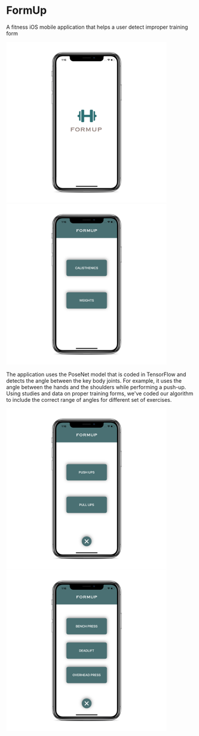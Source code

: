 # FormUp

A fitness iOS mobile application that helps a user detect improper training form




<img src="https://github.com/kritinsinghal/formup/blob/master/Images/Simulator%20Screen%20Shot%20-%20iPhone%20X%20-%202019-05-21%20at%2013.16.11_iphonexspacegrey_portrait.png" width="430">  <img src="https://github.com/kritinsinghal/formup/blob/master/Images/Simulator%20Screen%20Shot%20-%20iPhone%20X%20-%202019-05-21%20at%2013.16.37_iphonexspacegrey_portrait.png" width="430"> 

The application uses the PoseNet model that is coded in TensorFlow and detects the angle between the key body joints. For example, it uses the angle between the hands and the shoulders while performing a push-up. Using studies and data on proper training forms, we've coded our algorithm to include the correct range of angles for different set of exercises.


<img src="https://github.com/kritinsinghal/formup/blob/master/Images/Simulator%20Screen%20Shot%20-%20iPhone%20X%20-%202019-05-21%20at%2013.16.42_iphonexspacegrey_portrait.png" width="430">                       <img src="https://github.com/kritinsinghal/formup/blob/master/Images/Simulator%20Screen%20Shot%20-%20iPhone%20X%20-%202019-05-21%20at%2013.16.46_iphonexspacegrey_portrait.png" width="430"> 
